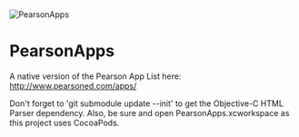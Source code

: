 <img src="https://github.com/derrh/PearsonApps/master/Screenshot.png" alt="PearsonApps" title="PearsonApps" style="display:block; margin: 10px auto 30px auto;" class="center">

PearsonApps
===========

A native version of the Pearson App List here: http://www.pearsoned.com/apps/

Don't forget to 'git submodule update --init' to get the Objective-C HTML Parser dependency. Also, be sure and open PearsonApps.xcworkspace as this project uses CocoaPods.

